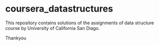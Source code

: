 # coursera_datastructures

This repository contains solutions of the assignments of data structure course 
by University of California San Diago.

Thankyou
